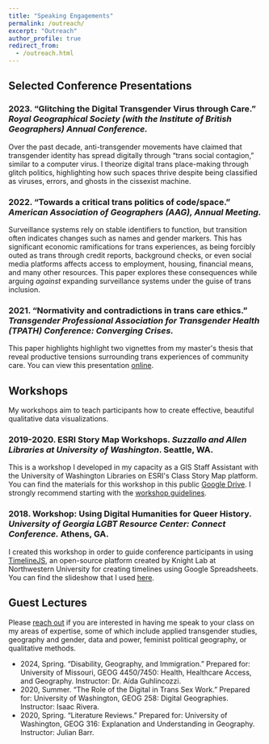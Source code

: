 ```yaml
---
title: "Speaking Engagements"
permalink: /outreach/
excerpt: "Outreach"
author_profile: true
redirect_from:
  - /outreach.html
---
```

## Selected Conference Presentations

### 2023. “Glitching the Digital Transgender Virus through Care.” _Royal Geographical Society (with the Institute of British Geographers) Annual Conference._
Over the past decade, anti-transgender movements have claimed that transgender identity has spread digitally through “trans social contagion,” similar to a computer virus. I theorize digital trans place-making through glitch politics, highlighting how such spaces thrive despite being classified as viruses, errors, and ghosts in the cissexist machine.

### 2022. “Towards a critical trans politics of code/space.” _American Association of Geographers (AAG), Annual Meeting._
Surveillance systems rely on stable identifiers to function, but transition often indicates changes such as names and gender markers. This has significant economic ramifications for trans experiences, as being forcibly outed as trans through credit reports, background checks, or even social media platforms affects access to employment, housing, financial means, and many other resources. This paper explores these consequences while arguing _against_ expanding surveillance systems under the guise of trans inclusion.

### 2021. “Normativity and contradictions in trans care ethics.” _Transgender Professional Association for Transgender Health (TPATH) Conference: Converging Crises._
This paper highlights highlight two vignettes from my master's thesis that reveal productive tensions surrounding trans experiences of community care. You can view this presentation [online](https://youtu.be/OM4hS-Iask8?si=ABrKj8jNgl-uc0FX&t=981).

## Workshops

My workshops aim to teach participants how to create effective, beautiful qualitative data visualizations.

### 2019-2020. ESRI Story Map Workshops. _Suzzallo and Allen Libraries at University of Washington_. Seattle, WA.

This is a workshop I developed in my capacity as a GIS Staff Assistant with the University of Washington Libraries on ESRI's Class Story Map platform. You can find the materials for this workshop in this public [Google Drive](https://drive.google.com/drive/folders/1hNwNKsgpyiIP4euY7a1XA3AlaFRnyRkM?usp=share_link). I strongly recommend starting with the [workshop guidelines](https://drive.google.com/file/d/1POqECvJPH96FCb7m2D5Vrkb17eIh4Zhg/view?usp=share_link).

### 2018. Workshop: Using Digital Humanities for Queer History. _University of Georgia LGBT Resource Center: Connect Conference._ Athens, GA.

I created this workshop in order to guide conference participants in using [TimelineJS](https://timeline.knightlab.com/), an open-source platform created by Knight Lab at Northwestern University for creating timelines using Google Spreadsheets. You can find the slideshow that I used [here](https://docs.google.com/presentation/d/1hytupxbB8N1uu5zqKR04VsQHHHbgq3kLuJ4BC5_PERk/edit?usp=share_link).

## Guest Lectures

Please [reach out](/contact) if you are interested in having me speak to your class on my areas of expertise, some of which include applied transgender studies, geography and gender, data and power, feminist political geography, or qualitative methods.
* 2024, Spring. “Disability, Geography, and Immigration.” Prepared for: University of Missouri, GEOG 4450/7450: Health, Healthcare Access, and Geography. Instructor: Dr. Aída Guhlincozzi.
* 2020, Summer. “The Role of the Digital in Trans Sex Work.” Prepared for: University of Washington, GEOG 258: Digital Geographies. Instructor: Isaac Rivera.
* 2020, Spring. “Literature Reviews.” Prepared for: University of Washington, GEOG 316: Explanation and Understanding in Geography. Instructor: Julian Barr.